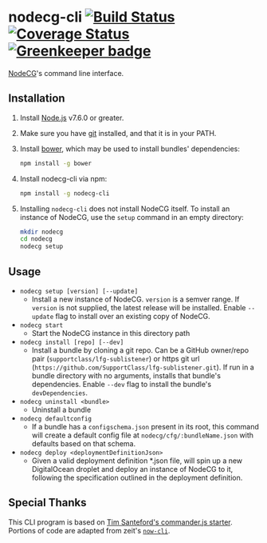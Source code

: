 # nodecg-cli [![Build Status](https://travis-ci.org/nodecg/nodecg-cli.svg?branch=master)](https://travis-ci.org/nodecg/nodecg-cli) [![Coverage Status](https://coveralls.io/repos/github/nodecg/nodecg-cli/badge.svg?branch=master)](https://coveralls.io/github/nodecg/nodecg-cli?branch=master) [![Greenkeeper badge](https://badges.greenkeeper.io/nodecg/nodecg-cli.svg)](https://greenkeeper.io/)

[NodeCG](https://github.com/nodecg/nodecg)'s command line interface.

## Installation
1. Install [Node.js](https://nodejs.org/en/) v7.6.0 or greater.
2. Make sure you have [git](http://git-scm.com/) installed, and that it is in your PATH.
3. Install [bower](http://bower.io/), which may be used to install bundles' dependencies:

	```sh
	npm install -g bower
	```

4. Install nodecg-cli via npm:

	```sh
	npm install -g nodecg-cli
	````

5. Installing `nodecg-cli` does not install NodeCG itself. To install an instance of NodeCG, use the `setup` command in an empty directory:

	```sh
	mkdir nodecg
	cd nodecg
	nodecg setup
	```

## Usage
* `nodecg setup [version] [--update]`
	* Install a new instance of NodeCG. `version` is a semver range. If `version` is not supplied, the latest release 
	will be installed. Enable `--update` flag to install over an existing copy of NodeCG.
* `nodecg start`
	* Start the NodeCG instance in this directory path
* `nodecg install [repo] [--dev]`
	* Install a bundle by cloning a git repo. Can be a GitHub owner/repo pair (`supportclass/lfg-sublistener`) or 
	https git url (`https://github.com/SupportClass/lfg-sublistener.git`). If run in a bundle directory with no 
	arguments, installs that bundle's dependencies. Enable `--dev` flag to install the bundle's `devDependencies`.
* `nodecg uninstall <bundle>`
	* Uninstall a bundle
* `nodecg defaultconfig`
	* If a bundle has a `configschema.json` present in its root, this command will create a default config file at 
	`nodecg/cfg/:bundleName.json` with defaults based on that schema.
* `nodecg deploy <deploymentDefinitionJson>`
	* Given a valid deployment definition *.json file, will spin up a new DigitalOcean droplet
	and deploy an instance of NodeCG to it, following the specification outlined in the deployment definition.

## Special Thanks
This CLI program is based on [Tim Santeford's commander.js starter](https://github.com/tsantef/commander-starter).  
Portions of code are adapted from zeit's [`now-cli`](https://github.com/zeit/now-cli).
